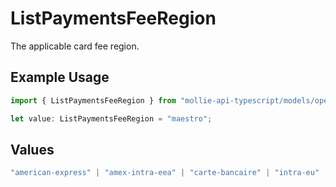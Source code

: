 # ListPaymentsFeeRegion

The applicable card fee region.

## Example Usage

```typescript
import { ListPaymentsFeeRegion } from "mollie-api-typescript/models/operations";

let value: ListPaymentsFeeRegion = "maestro";
```

## Values

```typescript
"american-express" | "amex-intra-eea" | "carte-bancaire" | "intra-eu" | "intra-eu-corporate" | "domestic" | "maestro" | "other" | "inter" | "intra_eea"
```
